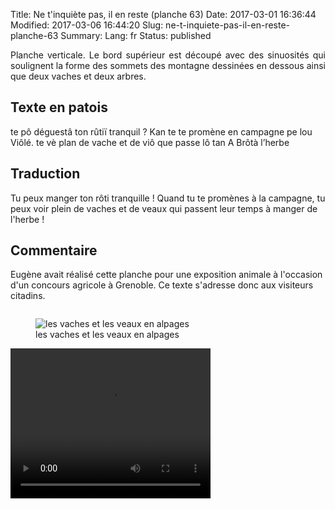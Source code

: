 Title: Ne t'inquiète pas, il en reste (planche 63)
Date: 2017-03-01 16:36:44
Modified: 2017-03-06 16:44:20
Slug: ne-t-inquiete-pas-il-en-reste-planche-63
Summary: 
Lang: fr
Status: published

<p style="text-align:justify;">Planche verticale. Le bord supérieur est découpé avec des sinuosités qui soulignent la forme des sommets des montagne dessinées en dessous ainsi que deux vaches et deux arbres.</p>
<figure class="image-block" style="float: right;">
  <img alt="" src="{static}/images/planche_63-2.png">
  <figcaption style="max-width: 247px"></figcaption>
</figure>




## Texte en patois

te pô déguestâ ton rûtiï tranquil ? Kan te te promène en campagne pe lou Viôlé. te vè plan de vache et de viô que passe lô tan A Brôtà l’herbe




## Traduction

Tu peux manger ton rôti tranquille ! Quand tu te promènes à la campagne, tu peux voir plein de vaches et de veaux qui passent leur temps à manger de l'herbe !




## Commentaire

Eugène avait réalisé cette planche pour une exposition animale à l'occasion d'un concours agricole à Grenoble. Ce texte s'adresse donc aux visiteurs citadins.
<figure class="image-block" style="float: left;">
  <img alt="les vaches et les veaux en alpages" src="{static}/images/planche_63_dessin_haut.png">
  <figcaption style="max-width: 320px">les vaches et les veaux en alpages</figcaption>
</figure>


<video width="320" height="240" controls>
  <source src="https://d1njpgd0ygatdn.cloudfront.net/video_63.mp4" type="video/mp4">
</video>
